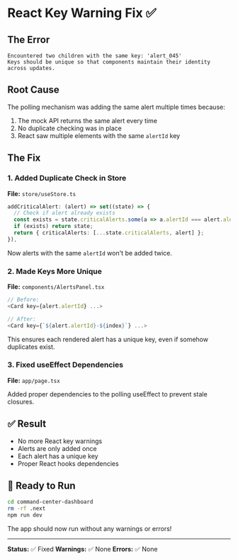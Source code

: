 # React Key Warning Fix ✅

## The Error

```
Encountered two children with the same key: 'alert_045'
Keys should be unique so that components maintain their identity across updates.
```

## Root Cause

The polling mechanism was adding the same alert multiple times because:
1. The mock API returns the same alert every time
2. No duplicate checking was in place
3. React saw multiple elements with the same `alertId` key

## The Fix

### 1. Added Duplicate Check in Store
**File:** `store/useStore.ts`

```typescript
addCriticalAlert: (alert) => set((state) => {
  // Check if alert already exists
  const exists = state.criticalAlerts.some(a => a.alertId === alert.alertId);
  if (exists) return state;
  return { criticalAlerts: [...state.criticalAlerts, alert] };
}),
```

Now alerts with the same `alertId` won't be added twice.

### 2. Made Keys More Unique
**File:** `components/AlertsPanel.tsx`

```typescript
// Before:
<Card key={alert.alertId} ...>

// After:
<Card key={`${alert.alertId}-${index}`} ...>
```

This ensures each rendered alert has a unique key, even if somehow duplicates exist.

### 3. Fixed useEffect Dependencies
**File:** `app/page.tsx`

Added proper dependencies to the polling useEffect to prevent stale closures.

## ✅ Result

- No more React key warnings
- Alerts are only added once
- Each alert has a unique key
- Proper React hooks dependencies

## 🚀 Ready to Run

```bash
cd command-center-dashboard
rm -rf .next
npm run dev
```

The app should now run without any warnings or errors!

---

**Status:** ✅ Fixed
**Warnings:** ✅ None
**Errors:** ✅ None
